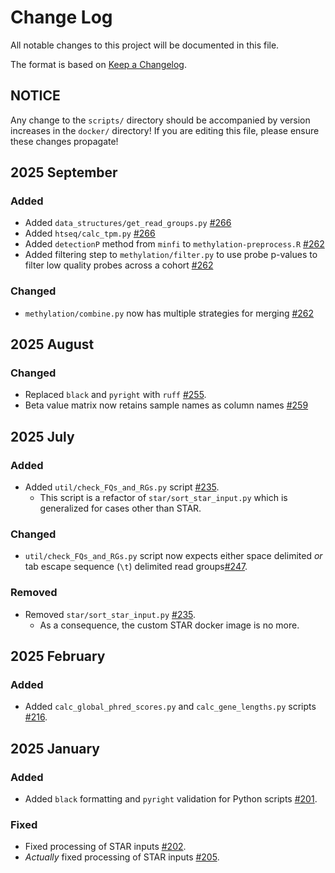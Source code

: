 # Change Log

All notable changes to this project will be documented in this file.
 
The format is based on [Keep a Changelog](http://keepachangelog.com/).
 
## NOTICE

Any change to the `scripts/` directory should be accompanied by version increases in the `docker/` directory! If you are editing this file, please ensure these changes propagate!

## 2025 September

### Added

- Added `data_structures/get_read_groups.py` [#266](https://github.com/stjudecloud/workflows/pull/266)
- Added `htseq/calc_tpm.py` [#266](https://github.com/stjudecloud/workflows/pull/266)
- Added `detectionP` method from `minfi` to `methylation-preprocess.R` [#262](https://github.com/stjudecloud/workflows/pull/262)
- Added filtering step to `methylation/filter.py` to use probe p-values to filter low quality probes across a cohort [#262](https://github.com/stjudecloud/workflows/pull/262)

### Changed

- `methylation/combine.py` now has multiple strategies for merging [#262](https://github.com/stjudecloud/workflows/pull/262)

## 2025 August

### Changed

- Replaced `black` and `pyright` with `ruff` [#255](https://github.com/stjudecloud/workflows/pull/255).
- Beta value matrix now retains sample names as column names [#259](https://github.com/stjudecloud/workflows/pull/259)

## 2025 July

### Added

- Added `util/check_FQs_and_RGs.py` script [#235](https://github.com/stjudecloud/workflows/pull/235).
    - This script is a refactor of `star/sort_star_input.py` which is generalized for cases other than STAR.

### Changed

- `util/check_FQs_and_RGs.py` script now expects either space delimited _or_ tab escape sequence (`\t`) delimited read groups[#247](https://github.com/stjudecloud/workflows/pull/247).

### Removed

- Removed `star/sort_star_input.py` [#235](https://github.com/stjudecloud/workflows/pull/235).
    - As a consequence, the custom STAR docker image is no more.

## 2025 February

### Added

- Added `calc_global_phred_scores.py` and `calc_gene_lengths.py` scripts [#216](https://github.com/stjudecloud/workflows/pull/216).

## 2025 January

### Added

- Added `black` formatting and `pyright` validation for Python scripts [#201](https://github.com/stjudecloud/workflows/pull/201).

### Fixed

- Fixed processing of STAR inputs [#202](https://github.com/stjudecloud/workflows/pull/202).
- _Actually_ fixed processing of STAR inputs [#205](https://github.com/stjudecloud/workflows/pull/205).
